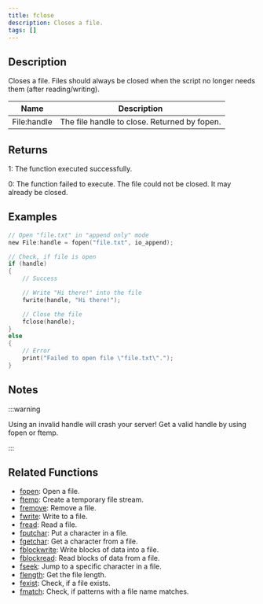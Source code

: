 ```yaml
---
title: fclose
description: Closes a file.
tags: []
---
```


<LowercaseNote />

## Description

Closes a file. Files should always be closed when the script no longer needs them (after reading/writing).

| Name        | Description                                  |
| ----------- | -------------------------------------------- |
| File:handle | The file handle to close. Returned by fopen. |

## Returns

1: The function executed successfully.

0: The function failed to execute. The file could not be closed. It may already be closed.

## Examples

```c
// Open "file.txt" in "append only" mode
new File:handle = fopen("file.txt", io_append);

// Check, if file is open
if (handle)
{
    // Success

    // Write "Hi there!" into the file
    fwrite(handle, "Hi there!");

    // Close the file
    fclose(handle);
}
else
{
    // Error
    print("Failed to open file \"file.txt\".");
}
```

## Notes

:::warning

Using an invalid handle will crash your server! Get a valid handle by using fopen or ftemp.

:::

## Related Functions

- [fopen](fopen): Open a file.
- [ftemp](ftemp): Create a temporary file stream.
- [fremove](fremove): Remove a file.
- [fwrite](fwrite): Write to a file.
- [fread](fread): Read a file.
- [fputchar](fputchar): Put a character in a file.
- [fgetchar](fgetchar): Get a character from a file.
- [fblockwrite](fblockwrite): Write blocks of data into a file.
- [fblockread](fblockread): Read blocks of data from a file.
- [fseek](fseek): Jump to a specific character in a file.
- [flength](flength): Get the file length.
- [fexist](fexist): Check, if a file exists.
- [fmatch](fmatch): Check, if patterns with a file name matches.
